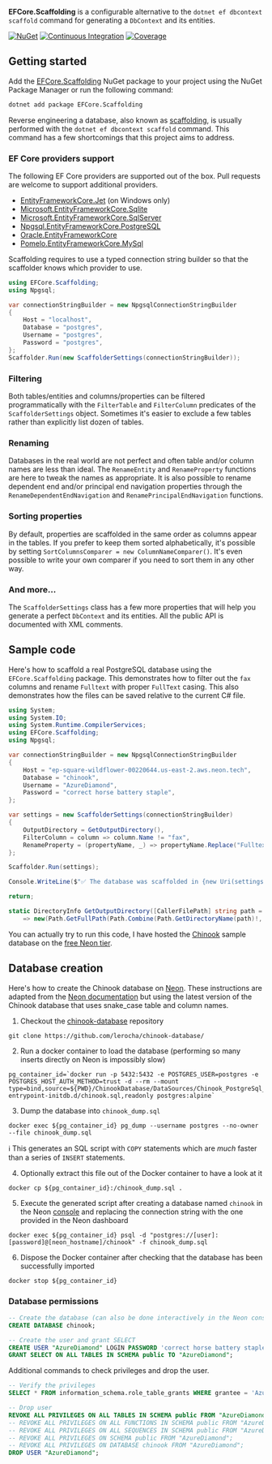 **EFCore.Scaffolding** is a configurable alternative to the `dotnet ef dbcontext scaffold` command for generating a `DbContext` and its entities.

[![NuGet](https://img.shields.io/nuget/v/EFCore.Scaffolding.svg?label=NuGet&logo=NuGet)](https://www.nuget.org/packages/EFCore.Scaffolding/) [![Continuous Integration](https://img.shields.io/github/actions/workflow/status/0xced/EFCore.Scaffolding/continuous-integration.yml?branch=main&label=Continuous%20Integration&logo=GitHub)](https://github.com/0xced/EFCore.Scaffolding/actions/workflows/continuous-integration.yml) [![Coverage](https://img.shields.io/codecov/c/github/0xced/EFCore.Scaffolding?label=Coverage&logo=Codecov&logoColor=f5f5f5)](https://codecov.io/gh/0xced/EFCore.Scaffolding)

## Getting started

Add the [EFCore.Scaffolding](https://www.nuget.org/packages/EFCore.Scaffolding/) NuGet package to your project using the NuGet Package Manager or run the following command:

```sh
dotnet add package EFCore.Scaffolding
```

Reverse engineering a database, also known as [scaffolding](https://learn.microsoft.com/en-us/ef/core/managing-schemas/scaffolding/), is usually performed with the `dotnet ef dbcontext scaffold` command. This command has a few shortcomings that this project aims to address.

### EF Core providers support

The following EF Core providers are supported out of the box. Pull requests are welcome to support additional providers.

* [EntityFrameworkCore.Jet](https://www.nuget.org/packages/EntityFrameworkCore.Jet) (on Windows only)
* [Microsoft.EntityFrameworkCore.Sqlite](https://www.nuget.org/packages/Microsoft.EntityFrameworkCore.Sqlite)
* [Microsoft.EntityFrameworkCore.SqlServer](https://www.nuget.org/packages/Microsoft.EntityFrameworkCore.SqlServer)
* [Npgsql.EntityFrameworkCore.PostgreSQL](https://www.nuget.org/packages/Npgsql.EntityFrameworkCore.PostgreSQL)
* [Oracle.EntityFrameworkCore](https://www.nuget.org/packages/Oracle.EntityFrameworkCore)
* [Pomelo.EntityFrameworkCore.MySql](https://www.nuget.org/packages/Pomelo.EntityFrameworkCore.MySql)

Scaffolding requires to use a typed connection string builder so that the scaffolder knows which provider to use.

```csharp
using EFCore.Scaffolding;
using Npgsql;

var connectionStringBuilder = new NpgsqlConnectionStringBuilder
{
    Host = "localhost",
    Database = "postgres",
    Username = "postgres",
    Password = "postgres",
};
Scaffolder.Run(new ScaffolderSettings(connectionStringBuilder));
```

### Filtering

Both tables/entities and columns/properties can be filtered programmatically with the `FilterTable` and `FilterColumn` predicates of the `ScaffolderSettings` object. Sometimes it's easier to exclude a few tables rather than explicitly list dozen of tables.

### Renaming

Databases in the real world are not perfect and often table and/or column names are less than ideal. The `RenameEntity` and `RenameProperty` functions are here to tweak the names as appropriate.
It is also possible to rename dependent end and/or principal end navigation properties through the `RenameDependentEndNavigation` and `RenamePrincipalEndNavigation` functions.

### Sorting properties

By default, properties are scaffolded in the same order as columns appear in the tables. If you prefer to keep them sorted alphabetically, it's possible by setting `SortColumnsComparer = new ColumnNameComparer()`. It's even possible to write your own comparer if you need to sort them in any other way.

### And more…

The `ScaffolderSettings` class has a few more properties that will help you generate a perfect `DbContext` and its entities. All the public API is documented with XML comments.

## Sample code

Here's how to scaffold a real PostgreSQL database using the `EFCore.Scaffolding` package. This demonstrates how to filter out the `fax` columns and rename `Fulltext` with proper `FullText` casing. This also demonstrates how the files can be saved relative to the current C# file.

```csharp
using System;
using System.IO;
using System.Runtime.CompilerServices;
using EFCore.Scaffolding;
using Npgsql;

var connectionStringBuilder = new NpgsqlConnectionStringBuilder
{
    Host = "ep-square-wildflower-00220644.us-east-2.aws.neon.tech",
    Database = "chinook",
    Username = "AzureDiamond",
    Password = "correct horse battery staple",
};

var settings = new ScaffolderSettings(connectionStringBuilder)
{
    OutputDirectory = GetOutputDirectory(),
    FilterColumn = column => column.Name != "fax",
    RenameProperty = (propertyName, _) => propertyName.Replace("Fulltext", "FullText"),
};

Scaffolder.Run(settings);

Console.WriteLine($"✅ The database was scaffolded in {new Uri(settings.OutputDirectory.FullName)}");

return;

static DirectoryInfo GetOutputDirectory([CallerFilePath] string path = "")
    => new(Path.GetFullPath(Path.Combine(Path.GetDirectoryName(path)!, "..", "ChinookDatabase")));
```

You can actually try to run this code, I have hosted the [Chinook](https://github.com/lerocha/chinook-database/) sample database on the [free Neon tier](https://neon.tech/docs/introduction/free-tier).

## Database creation

Here's how to create the Chinook database on [Neon](https://neon.tech). These instructions are adapted from the [Neon documentation](https://neon.tech/docs/import/import-sample-data#chinook-database) but using the latest version of the Chinook database that uses snake_case table and column names.

1. Checkout the [chinook-database](https://github.com/lerocha/chinook-database/) repository

```shell
git clone https://github.com/lerocha/chinook-database/
```

2. Run a docker container to load the database (performing so many inserts directly on Neon is impossibly slow)

```shell
pg_container_id=`docker run -p 5432:5432 -e POSTGRES_USER=postgres -e POSTGRES_HOST_AUTH_METHOD=trust -d --rm --mount type=bind,source=${PWD}/ChinookDatabase/DataSources/Chinook_PostgreSql_AutoIncrementPKs.sql,destination=/docker-entrypoint-initdb.d/chinook.sql,readonly postgres:alpine`
```

3. Dump the database into `chinook_dump.sql`

```shell
docker exec ${pg_container_id} pg_dump --username postgres --no-owner --file chinook_dump.sql
```

ℹ️ This generates an SQL script with `COPY` statements which are _much_ faster than a series of `INSERT` statements.

4. Optionally extract this file out of the Docker container to have a look at it

```shell
docker cp ${pg_container_id}:/chinook_dump.sql .
```

5. Execute the generated script after creating a database named `chinook` in the Neon [console](http://console.neon.tech) and replacing the connection string with the one provided in the Neon dashboard


```shell
docker exec ${pg_container_id} psql -d "postgres://[user]:[password]@[neon_hostname]/chinook" -f chinook_dump.sql
```

6. Dispose the Docker container after checking that the database has been successfully imported

```shell
docker stop ${pg_container_id}
```

### Database permissions

```sql
-- Create the database (can also be done interactively in the Neon console)
CREATE DATABASE chinook;

-- Create the user and grant SELECT
CREATE USER "AzureDiamond" LOGIN PASSWORD 'correct horse battery staple';
GRANT SELECT ON ALL TABLES IN SCHEMA public TO "AzureDiamond";
```

Additional commands to check privileges and drop the user.

```sql
-- Verify the privileges
SELECT * FROM information_schema.role_table_grants WHERE grantee = 'AzureDiamond';

-- Drop user
REVOKE ALL PRIVILEGES ON ALL TABLES IN SCHEMA public FROM "AzureDiamond";
-- REVOKE ALL PRIVILEGES ON ALL FUNCTIONS IN SCHEMA public FROM "AzureDiamond";
-- REVOKE ALL PRIVILEGES ON ALL SEQUENCES IN SCHEMA public FROM "AzureDiamond";
-- REVOKE ALL PRIVILEGES ON SCHEMA public FROM "AzureDiamond";
-- REVOKE ALL PRIVILEGES ON DATABASE chinook FROM "AzureDiamond";
DROP USER "AzureDiamond";
```

